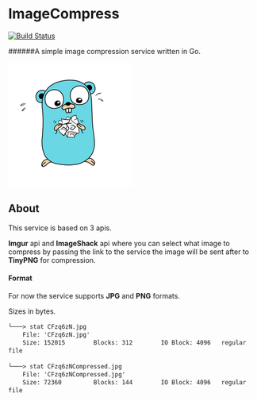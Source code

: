 # ImageCompress

[![Build Status](https://travis-ci.org/hoenirvili/ImageCompress.svg?branch=master)](https://travis-ci.org/hoenirvili/ImageCompress)

######A simple image compression service written in Go.


![gopher image](doc/gopher.png)


## About

This service is based on 3 apis.

**Imgur** api and **ImageShack** api where you can select what image to compress by passing the link to the service the image will be sent after to **TinyPNG** for compression.

#### Format
For now the service supports **JPG** and **PNG** formats.


Sizes in bytes.

```
└───> stat CFzq6zN.jpg
	File: 'CFzq6zN.jpg'
	Size: 152015    	Blocks: 312        IO Block: 4096   regular file

└───> stat CFzq6zNCompressed.jpg
	File: 'CFzq6zNCompressed.jpg'
	Size: 72360     	Blocks: 144        IO Block: 4096   regular file
```
